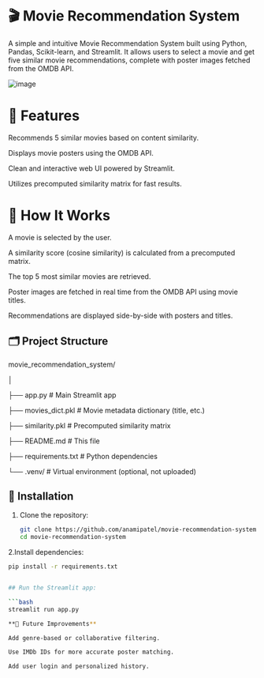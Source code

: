 # 🎬 Movie Recommendation System

A simple and intuitive Movie Recommendation System built using Python, Pandas, Scikit-learn, and Streamlit. It allows users to select a movie and get five similar movie recommendations, complete with poster images fetched from the OMDB API.

![image](https://github.com/user-attachments/assets/03d8705c-257b-4049-a312-7c3baee9786c)

# 🚀 Features

Recommends 5 similar movies based on content similarity.

Displays movie posters using the OMDB API.

Clean and interactive web UI powered by Streamlit.

Utilizes precomputed similarity matrix for fast results.

# 🧠 How It Works

A movie is selected by the user.

A similarity score (cosine similarity) is calculated from a precomputed matrix.

The top 5 most similar movies are retrieved.

Poster images are fetched in real time from the OMDB API using movie titles.

Recommendations are displayed side-by-side with posters and titles.

## 🗂 Project Structure

movie_recommendation_system/

│

├── app.py                 # Main Streamlit app

├── movies_dict.pkl        # Movie metadata dictionary (title, etc.)

├── similarity.pkl         # Precomputed similarity matrix

├── README.md              # This file

├── requirements.txt       # Python dependencies

└── .venv/                 # Virtual environment (optional, not uploaded)

## 🔧 Installation

1. Clone the repository:

    ```bash
    git clone https://github.com/anamipatel/movie-recommendation-system.git
    cd movie-recommendation-system

2.Install dependencies: 

   ```bash
   pip install -r requirements.txt


## Run the Streamlit app:

   ```bash
   streamlit run app.py

**📌 Future Improvements**

Add genre-based or collaborative filtering.

Use IMDb IDs for more accurate poster matching.

Add user login and personalized history.
